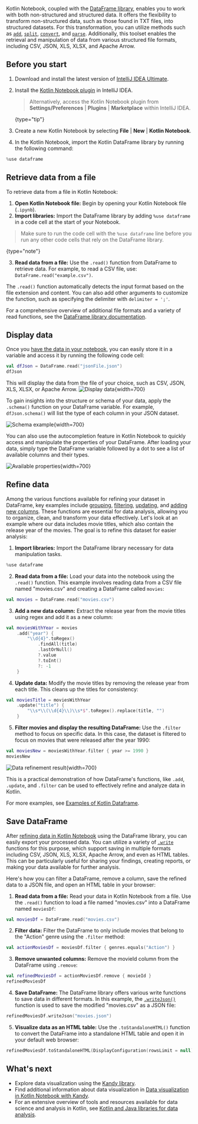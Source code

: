 [//]: # (title: Retrieve data from files)

Kotlin Notebook, coupled with the  [DataFrame library](https://kotlin.github.io/dataframe/gettingstarted.html), enables 
you to work with both non-structured and structured data. It offers the flexibility to transform non-structured data, 
such as those found in TXT files, into structured datasets. For this transformation, you can utilize methods 
such as [`add`](https://kotlin.github.io/dataframe/adddf.html), [`split`](https://kotlin.github.io/dataframe/split.html),
[`convert`](https://kotlin.github.io/dataframe/convert.html), and [`parse`](https://kotlin.github.io/dataframe/parse.html). 
Additionally, this toolset enables the retrieval and manipulation of data from various structured file formats, 
including CSV, JSON, XLS, XLSX, and Apache Arrow.

## Before you start

1. Download and install the latest version of [IntelliJ IDEA Ultimate](https://www.jetbrains.com/idea/download/?section=mac).
2. Install the [Kotlin Notebook plugin](https://plugins.jetbrains.com/plugin/16340-kotlin-notebook) in IntelliJ IDEA.

   > Alternatively, access the Kotlin Notebook plugin from **Settings/Preferences** | **Plugins** | **Marketplace** within IntelliJ IDEA.
   >
   {type="tip"}

3. Create a new Kotlin Notebook by selecting **File** | **New** | **Kotlin Notebook**.
4. In the Kotlin Notebook, import the Kotlin DataFrame library by running the following command:

```kotlin
%use dataframe
```

## Retrieve data from a file

To retrieve data from a file in Kotlin Notebook:

1. **Open Kotlin Notebook file:** Begin by opening your Kotlin Notebook file (`.ipynb`).
2. **Import libraries:** Import the DataFrame library by adding `%use dataframe` in a code cell at the start of your Notebook.
> Make sure to run the code cell with the `%use dataframe` line before you run any other code cells that rely on the DataFrame library.
>
{type="note"}

3. **Read data from a file:** Use the `.read()` function from DataFrame to retrieve data. For example, to read a CSV file, 
use: `DataFrame.read("example.csv")`.

The `.read()` function automatically detects the input format based on the file extension and content.
You can also add other arguments to customize the function, such as specifying the delimiter with `delimiter = ';'`.

For a comprehensive overview of additional file formats and a variety of read functions, see the 
[DataFrame library documentation](https://kotlin.github.io/dataframe/read.html).

## Display data

Once you [have the data in your notebook](#retrieve-data-from-a-file), you can easily store it in a variable and access it by running the 
following code cell: 

```kotlin
val dfJson = DataFrame.read("jsonFile.json")
dfJson
```

This will display the data from the file of your choice, such as CSV, JSON, XLS, XLSX, or Apache Arrow.
![Display data](display-data.png){width=700}

To gain insights into the structure or schema of your data, apply the `.schema()` function on your DataFrame variable. 
For example, `dfJson.schema()` will list the type of each column in your JSON dataset.

![Schema example](schema-data-analysis.png){width=700}

You can also use the autocompletion feature in Kotlin Notebook to quickly access and manipulate the properties of your 
DataFrame. After loading your data, simply type the DataFrame variable followed by a dot to see a list of available columns 
and their types.

![Available properties](auto-completion-data-analysis.png){width=700}

## Refine data

Among the various functions available for refining your dataset in DataFrame, key examples include [grouping](https://kotlin.github.io/dataframe/group.html),
[filtering](https://kotlin.github.io/dataframe/filter.html), [updating](https://kotlin.github.io/dataframe/update.html), 
and [adding new columns](https://kotlin.github.io/dataframe/add.html). These functions are essential for data analysis, allowing you to organize, clean, and 
transform your data effectively.  Let's look at an example where our data includes movie titles, which also contain 
the release year of the movies. The goal is to refine this dataset for easier analysis:

1. **Import libraries:** Import the DataFrame library necessary for data manipulation tasks.

```kotlin
%use dataframe
```

2. **Read data from a file:**
Load your data into the notebook using the `.read()` function. This example involves reading data from a CSV file named 
"movies.csv" and creating a DataFrame called `movies`:

```kotlin
val movies = DataFrame.read("movies.csv")
```

3. **Add a new data column:** Extract the release year from the movie titles using regex and add it as a new column:

```kotlin
val moviesWithYear = movies
    .add("year") { 
        "\\d{4}".toRegex()
            .findAll(title)
            .lastOrNull()
            ?.value
            ?.toInt()
            ?: -1
    }
```

4. **Update data:** Modify the movie titles by removing the release year from each title. 
This cleans up the titles for consistency:

```kotlin
val moviesTitle = moviesWithYear
    .update("title") {
        "\\s*\\(\\d{4}\\)\\s*$".toRegex().replace(title, "")
    }
```

5. **Filter movies and display the resulting DataFrame:** Use the `.filter` method to focus on specific data. 
In this case, the dataset is filtered to focus on movies that were released after the year 1990:

```kotlin
val moviesNew = moviesWithYear.filter { year >= 1990 }
moviesNew
```

![Data refinement result](refined-data.png){width=700}

This is a practical demonstration of how DataFrame's functions, like `.add`, `.update`, and `.filter` can be used to 
effectively refine and analyze data in Kotlin.

For more examples, see [Examples of Kotlin Dataframe](https://github.com/Kotlin/dataframe/tree/master/examples). 

## Save DataFrame

After [refining data in Kotlin Notebook](#refine-data) using the DataFrame library, you can easily export your processed 
data. You can utilize a variety of [`.write`](https://kotlin.github.io/dataframe/write.html) functions for this purpose, which support saving in multiple formats
including CSV, JSON, XLS, XLSX, Apache Arrow, and even as HTML tables.
This can be particularly useful for sharing your findings, creating reports, or making your data available for further analysis.

Here's how you can filter a DataFrame, remove a column, save the refined data to a JSON file, and open an HTML table 
in your browser:

1. **Read data from a file:** Read your data in Kotlin Notebook from a file. Use the `.read()` function to load a file named
"movies.csv" into a DataFrame named `moviesDf`:

```kotlin
val moviesDf = DataFrame.read("movies.csv")
```

2. **Filter data:** Filter the DataFrame to only include movies that belong to the "Action" genre using the `.filter` method:

```kotlin
val actionMoviesDf = moviesDf.filter { genres.equals("Action") }
```

3. **Remove unwanted columns:** Remove the movieId column from the DataFrame using `.remove`:

```kotlin
val refinedMoviesDf = actionMoviesDf.remove { movieId }
refinedMoviesDf
```

4. **Save DataFrame:** The DataFrame library offers various write functions to save data in different formats. In this example, 
the [`.writeJson()`](https://kotlin.github.io/dataframe/write.html#writing-to-json) function is used to save the modified "movies.csv" as a JSON file:

```kotlin
refinedMoviesDf.writeJson("movies.json")
```

5. **Visualize data as an HTML table:** Use the `.toStandaloneHTML()` function to convert the DataFrame into a standalone HTML 
table and open it in your default web browser:

```kotlin
refinedMoviesDf.toStandaloneHTML(DisplayConfiguration(rowsLimit = null)).openInBrowser()
```

## What's next

* Explore data visualization using the [Kandy library](https://kotlin.github.io/kandy/examples.html).
* Find additional information about data visualization in [Data visualization in Kotlin Notebook with Kandy](data-analysis-visualization.md).
* For an extensive overview of tools and resources available for data science and analysis in Kotlin, see [Kotlin and Java libraries for data analysis](data-science-libraries.md).